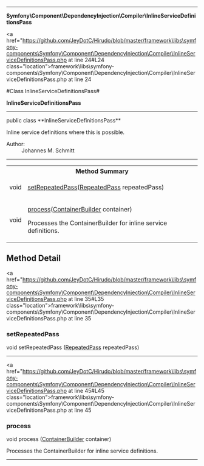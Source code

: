 
- - -

**Symfony\Component\DependencyInjection\Compiler\InlineServiceDefinitionsPass**


<a href="https://github.com/JeyDotC/Hirudo/blob/master/framework\libs\symfony-components\Symfony\Component\DependencyInjection\Compiler\InlineServiceDefinitionsPass.php at line 24#L24 class="location">framework\libs\symfony-components\Symfony\Component\DependencyInjection\Compiler\InlineServiceDefinitionsPass.php at line 24</a>

#Class InlineServiceDefinitionsPass#

**InlineServiceDefinitionsPass**




- - -

<p class="signature">public  class **InlineServiceDefinitionsPass**</p>

<div class="comment" id="overview_description"><p>Inline service definitions where this is possible.</p></div>

<dl>
<dt>Author:</dt>
<dd>Johannes M. Schmitt <schmittjoh@gmail.com></dd>
</dl>


- - -

<table id="summary_method">
<tr><th colspan="2">Method Summary</th></tr>
<tr>
<td><span class='k'></span> <span class='nx'>void</span></td>
<td class="description"><p class="name"><a href="#setrepeatedpass">setRepeatedPass</a>(<a href="../../../../symfony/component/dependencyinjection/compiler/repeatedpass.html">RepeatedPass</a> repeatedPass)</p><p class="description"></p></td>
</tr>
<tr>
<td><span class='k'></span> <span class='nx'>void</span></td>
<td class="description"><p class="name"><a href="#process">process</a>(<a href="../../../../symfony/component/dependencyinjection/containerbuilder.html">ContainerBuilder</a> container)</p><p class="description">Processes the ContainerBuilder for inline service definitions.</p></td>
</tr>
</table>

<h2 id="detail_method">Method Detail</h2>

<a href="https://github.com/JeyDotC/Hirudo/blob/master/framework\libs\symfony-components\Symfony\Component\DependencyInjection\Compiler\InlineServiceDefinitionsPass.php at line 35#L35 class="location">framework\libs\symfony-components\Symfony\Component\DependencyInjection\Compiler\InlineServiceDefinitionsPass.php at line 35</a>

<h3 id="setRepeatedPass()">setRepeatedPass</h3>
<span class='k'></span> <span class='nx'>void</span> <span class='nf'>setRepeatedPass</span> (<a href="../../../../symfony/component/dependencyinjection/compiler/repeatedpass.html">RepeatedPass</a> repeatedPass)

<div class="details">
<p></p></div>

- - -


<a href="https://github.com/JeyDotC/Hirudo/blob/master/framework\libs\symfony-components\Symfony\Component\DependencyInjection\Compiler\InlineServiceDefinitionsPass.php at line 45#L45 class="location">framework\libs\symfony-components\Symfony\Component\DependencyInjection\Compiler\InlineServiceDefinitionsPass.php at line 45</a>

<h3 id="process()">process</h3>
<span class='k'></span> <span class='nx'>void</span> <span class='nf'>process</span> (<a href="../../../../symfony/component/dependencyinjection/containerbuilder.html">ContainerBuilder</a> container)

<div class="details">
<p>Processes the ContainerBuilder for inline service definitions.</p></div>

- - -

